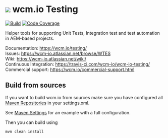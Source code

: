 <img src="https://wcm.io/images/favicon-16@2x.png"/> wcm.io Testing
======
[![Build](https://github.com/wcm-io/wcm-io-testing/workflows/Build/badge.svg?branch=develop)](https://github.com/wcm-io/wcm-io-testing/actions?query=workflow%3ABuild+branch%3Adevelop)
[![Code Coverage](https://codecov.io/gh/wcm-io/wcm-io-testing/branch/develop/graph/badge.svg)](https://codecov.io/gh/wcm-io/wcm-io-testing)

Helper tools for supporting Unit Tests, Integration test and test automation in AEM-based projects.

Documentation: https://wcm.io/testing/<br/>
Issues: https://wcm-io.atlassian.net/browse/WTES<br/>
Wiki: https://wcm-io.atlassian.net/wiki/<br/>
Continuous Integration: https://travis-ci.com/wcm-io/wcm-io-testing/<br/>
Commercial support: https://wcm.io/commercial-support.html


## Build from sources

If you want to build wcm.io from sources make sure you have configured all [Maven Repositories](https://wcm.io/maven.html) in your settings.xml.

See [Maven Settings](https://github.com/wcm-io/wcm-io-testing/blob/develop/.maven-settings.xml) for an example with a full configuration.

Then you can build using

```
mvn clean install
```
